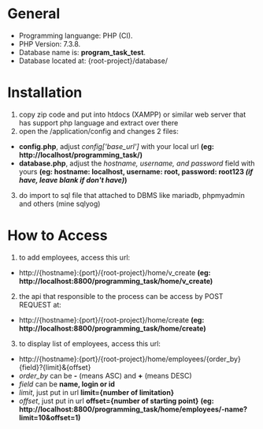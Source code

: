 # General
- Programming languange: PHP (CI).
- PHP Version: 7.3.8.
- Database name is: **program_task_test**.
- Database located at: {root-project}/database/

# Installation
1. copy zip code and put into htdocs (XAMPP) or similar web server that has support php language and extract over there
2. open the <root-project>/application/config and changes 2 files:
- **config.php**, adjust _config['base_url']_ with your local url 
**(eg: http://localhost/programming_task/)**
- **database.php**, adjust the _hostname, username, and password_ field with yours
**(eg: hostname: localhost, username: root, password: root123 _(if have, leave blank if don't have)_)**
3. do import to sql file that attached to DBMS like mariadb, phpmyadmin and others (mine sqlyog)

# How to Access
1. to add employees, access this url:
- http://{hostname}:{port}/{root-project}/home/v_create
**(eg: http://localhost:8800/programming_task/home/v_create)**
2. the api that responsible to the process can be access by POST REQUEST at:
- http://{hostname}:{port}/{root-project}/home/create
**(eg: http://localhost:8800/programming_task/home/create)**
3. to display list of employees, access this url:
- http://{hostname}:{port}/{root-project}/home/employees/{order_by}{field}?{limit}&{offset}
- _order_by_ can be **-** (means ASC) and **+** (means DESC)
- _field_ can be **name, login or id**
- _limit_, just put in url **limit={number of limitation}**
- _offset_, just put in url **offset={number of starting point}**
**(eg: http://localhost:8800/programming_task/home/employees/-name?limit=10&offset=1)**
